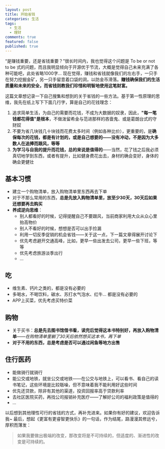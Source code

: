 ```yaml
---
layout: post
title: 开始省钱
categories: 生活
tags:
  - 生活
  - 理财
comments: true
featured: false
published: true
---
```


“是赚钱重要，还是省钱重要？”很长时间内，我也觉得这个问题是 To be or not to be 式的问题，而且我明显倾向于开源优于节流，大概是觉得自己未来充满了各种可能吧，此处省略1000字... 现在觉得，赚钱和省钱就像我们的左右手，一只手在努力挖掘金矿，另一只手留意着口袋的洞，以防金币滑落。**赚钱确保我们的生活质量和未来的安全，而省钱则教我们珍惜和明智地使用这笔财富。** 

这篇文章想记录一下自己搜集和想到的关于省钱的一些方法。基于第一性原理的思维，我先在纸上写下下面几行字，算是自己的花钱理念：

1. 追求简单生活，为自己的需要而花钱，不成为大数据的奴隶，因此，**"每一笔钱都花得值"是根本**，不做泼留希金与范进那样的吝啬鬼、或是葛朗台式的守财奴
2. 不要为省几块钱几十块钱而花费太多时间（例如各种比价），更重要的，是**确保每次的花钱，都是有计划的，或是自己想要的——没有冲动，不是因为大多数人在追捧而跟风，等等**
3. **为学习与自我的提升而花钱，总的来说是值得的**——当然，花了钱之后我必须真切地学到东西，或者有提升，比如健身费花出去，身材的确会变好，身体的确会更健壮

## 基本习惯

- 建立一个购物清单，放入购物清单里东西再去下单
- 对于不那么常用的东西，**总是先放入购物清单里，放至少30天，30天后如果还想要再去购买**
- **养成逆向思维**：
  - 别人都看好的时候，记得提醒自己不要跟风，当前商家利用大众从众心里抬高物价
  - 别人不看好的时候，想想是否可以出手捡漏
  - 利用一切反季促销的机会省钱——关于这一点，下一篇文章得展开讨论下
  - 优先考虑避开交通高峰，比如，更早一些出发去公司，更早一些下班，等等
  - 优先考虑旅游淡季出行
  - ...

## 吃

- 维生素、钙片之类的，都是没有必要的
- 多喝水，不喝饮料，碳水、苏打水气泡水、红牛... 都是没有必要的
- APP上买菜，优先考虑买特价菜

## 购物

- 关于买书：**总是先去图书馆借书看，读完后觉得这本书特别好，再放入购物清单**——_在购物清单里躺了30天后依然想买这本书，再下单_
- **对于不用的东西，总是考虑是否可以通过闲鱼等地方出售**

## 住行医药

- 能做骑行就骑行
- 能公交或地铁，就坐公交或地铁——在公交与地铁上，可以看书、看自己的读书笔记，这些环境是比较聒噪，但不意味着我不能利用好这些时间
- 优先还贷款，除非有其他的渠道，投资回报率高于贷款利率
- 去社区医院买药，再找公司报销补充医疗——了解好公司的福利政策是值得的
- ...

以后想到其他理性可行的省钱的方式，再补充进来。如果你有好的建议，欢迎告诉我~ 最后，想起《更富有更睿智更快乐》的一句话，作为结尾，路漫漫其修远兮，厚积而薄发：

> 如果我要做出极端的改变，那改变将是不可持续的，但适度的、渐进性的改变是可持续的。
